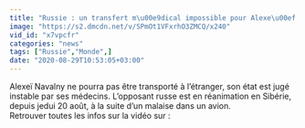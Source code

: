 ```yaml
---
title: "Russie : un transfert m\u00e9dical impossible pour Alexe\u00ef Navalny"
image: "https://s2.dmcdn.net/v/SPmOt1VFxrhO3ZMCQ/x240"
vid_id: "x7vpcfr"
categories: "news"
tags: ["Russie","Monde",]
date: "2020-08-29T10:53:05+03:00"
---
```

Alexeï Navalny ne pourra pas être transporté à l’étranger, son état est jugé instable par ses médecins. L’opposant russe est en réanimation en Sibérie, depuis jedui 20 août, à la suite d’un malaise dans un avion.  <br>Retrouver toutes les infos sur la vidéo sur : 
